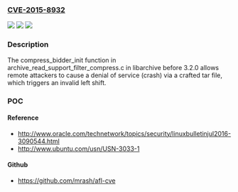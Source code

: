 ### [CVE-2015-8932](https://cve.mitre.org/cgi-bin/cvename.cgi?name=CVE-2015-8932)
![](https://img.shields.io/static/v1?label=Product&message=n%2Fa&color=blue)
![](https://img.shields.io/static/v1?label=Version&message=n%2Fa&color=blue)
![](https://img.shields.io/static/v1?label=Vulnerability&message=n%2Fa&color=brighgreen)

### Description

The compress_bidder_init function in archive_read_support_filter_compress.c in libarchive before 3.2.0 allows remote attackers to cause a denial of service (crash) via a crafted tar file, which triggers an invalid left shift.

### POC

#### Reference
- http://www.oracle.com/technetwork/topics/security/linuxbulletinjul2016-3090544.html
- http://www.ubuntu.com/usn/USN-3033-1

#### Github
- https://github.com/mrash/afl-cve


